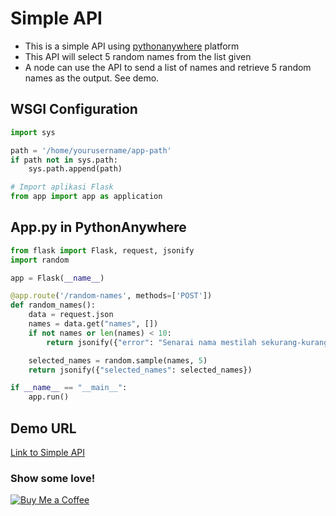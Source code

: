 # Simple API
- This is a simple API using [pythonanywhere](https://www.pythonanywhere.com/) platform
- This API will select 5 random names from the list given
- A node can use the API to send a list of names and retrieve 5 random names as the output. See demo.

## WSGI Configuration
```python
import sys

path = '/home/yourusername/app-path'
if path not in sys.path:
    sys.path.append(path)

# Import aplikasi Flask
from app import app as application
```

## App.py in PythonAnywhere
```python
from flask import Flask, request, jsonify
import random

app = Flask(__name__)

@app.route('/random-names', methods=['POST'])
def random_names():
    data = request.json
    names = data.get("names", [])
    if not names or len(names) < 10:
        return jsonify({"error": "Senarai nama mestilah sekurang-kurangnya 10"}), 400

    selected_names = random.sample(names, 5)
    return jsonify({"selected_names": selected_names})

if __name__ == "__main__":
    app.run()
```

## Demo URL
[Link to Simple API](https://simple-api-using-pythonanywhere-xaj2hcge4thvgjzk3xuvwa.streamlit.app/)


### Show some love!
[![Buy Me a Coffee](https://img.buymeacoffee.com/button-api/?text=Buy%20me%20a%20coffee&emoji=☕&slug=suriyakame&button_colour=FFDD00&font_colour=000000&font_family=Cookie&outline_colour=000000&coffee_colour=ffffff)](https://buymeacoffee.com/suriyakame)


